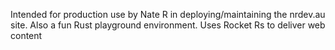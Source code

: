 Intended for production use by Nate R in deploying/maintaining the nrdev.au site.
Also a fun Rust playground environment.
Uses Rocket Rs to deliver web content